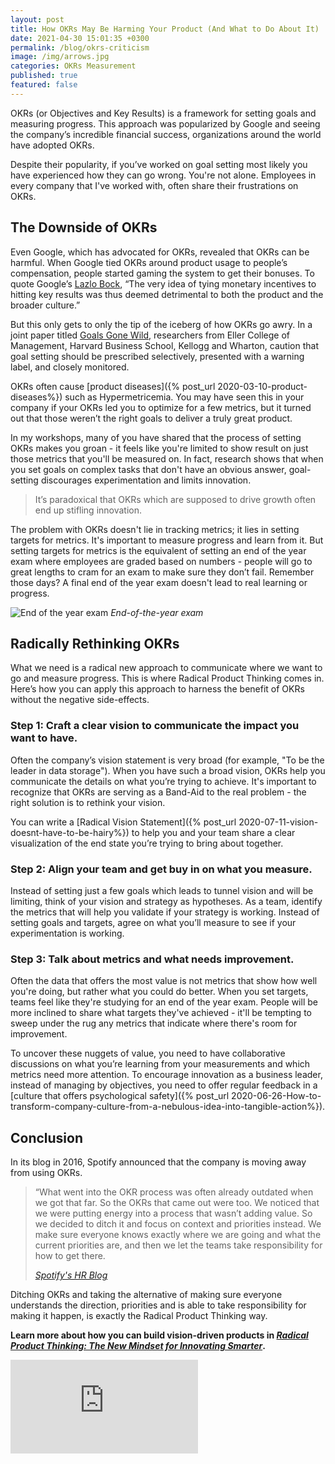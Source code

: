 ```yaml
---
layout: post
title: How OKRs May Be Harming Your Product (And What to Do About It)
date: 2021-04-30 15:01:35 +0300
permalink: /blog/okrs-criticism
image: /img/arrows.jpg
categories: OKRs Measurement
published: true
featured: false
---
```


OKRs (or Objectives and Key Results) is a framework for setting goals and measuring progress. This approach was popularized by Google and seeing the company’s incredible financial success, organizations around the world have adopted OKRs.

Despite their popularity, if you’ve worked on goal setting most likely you have experienced how they can go wrong. You're not alone. Employees in every company that I've worked with, often share their frustrations on OKRs.

## The Downside of OKRs

Even Google, which has advocated for OKRs, revealed that OKRs can be harmful. When Google tied OKRs around product usage to people’s compensation, people started gaming the system to get their bonuses. To quote Google’s [Lazlo Bock](https://www.whatmatters.com/articles/laszlo-bock-divorce-compensation-from-okrs/), “The very idea of tying monetary incentives to hitting key results was thus deemed detrimental to both the product and the broader culture.”

But this only gets to only the tip of the iceberg of how OKRs go awry. In a joint paper titled [Goals Gone Wild](https://journals.aom.org/doi/10.5465/amp.2009.37007999), researchers from Eller College of Management, Harvard Business School, Kellogg and Wharton, caution that goal setting should be prescribed selectively, presented with a warning label, and closely monitored.

OKRs often cause [product diseases]({% post_url 2020-03-10-product-diseases%}) such as Hypermetricemia. You may have seen this in your company if your OKRs led you to optimize for a few metrics, but it turned out that those weren’t the right goals to deliver a truly great product.

In my workshops, many of you have shared that the process of setting OKRs makes you groan - it feels like you're limited to show result on just those metrics that you'll be measured on. In fact, research shows that when you set goals on complex tasks that don't have an obvious answer, goal-setting discourages experimentation and limits innovation.

> It’s paradoxical that OKRs which are supposed to drive growth often end up stifling innovation.

The problem with OKRs doesn't lie in tracking metrics; it lies in setting targets for metrics. It's important to measure progress and learn from it. But setting targets for metrics is the equivalent of setting an end of the year exam where employees are graded based on numbers - people will go to great lengths to cram for an exam to make sure they don’t fail. Remember those days? A final end of the year exam doesn't lead to real learning or progress.

![End of the year exam]({{site.baseurl}}/img/exam.jpg)
_End-of-the-year exam_

## Radically Rethinking OKRs

What we need is a radical new approach to communicate where we want to go and measure progress. This is where Radical Product Thinking comes in. Here’s how you can apply this approach to harness the benefit of OKRs without the negative side-effects.

### Step 1: Craft a clear vision to communicate the impact you want to have.

Often the company’s vision statement is very broad (for example, "To be the leader in data storage"). When you have such a broad vision, OKRs help you communicate the details on what you’re trying to achieve. It's important to recognize that OKRs are serving as a Band-Aid to the real problem - the right solution is to rethink your vision.

You can write a [Radical Vision Statement]({% post_url 2020-07-11-vision-doesnt-have-to-be-hairy%}) to help you and your team share a clear visualization of the end state you’re trying to bring about together.

### Step 2: Align your team and get buy in on what you measure.

Instead of setting just a few goals which leads to tunnel vision and will be limiting, think of your vision and strategy as hypotheses. As a team, identify the metrics that will help you validate if your strategy is working. Instead of setting goals and targets, agree on what you’ll measure to see if your experimentation is working.

### Step 3: Talk about metrics and what needs improvement.

Often the data that offers the most value is not metrics that show how well you're doing, but rather what you could do better. When you set targets, teams feel like they're studying for an end of the year exam. People will be more inclined to share what targets they've achieved - it'll be tempting to sweep under the rug any metrics that indicate where there's room for improvement.

To uncover these nuggets of value, you need to have collaborative discussions on what you’re learning from your measurements and which metrics need more attention. To encourage innovation as a business leader, instead of managing by objectives, you need to offer regular feedback in a [culture that offers psychological safety]({% post_url 2020-06-26-How-to-transform-company-culture-from-a-nebulous-idea-into-tangible-action%}).

## Conclusion

In its blog in 2016, Spotify announced that the company is moving away from using OKRs.

> “What went into the OKR process was often already outdated when we got that far. So the OKRs that came out were too. We noticed that we were putting energy into a process that wasn’t adding value. So we decided to ditch it and focus on context and priorities instead. We make sure everyone knows exactly where we are going and what the current priorities are, and then we let the teams take responsibility for how to get there.
>
> <cite>[Spotify's HR Blog](https://hrblog.spotify.com/2016/08/15/our-beliefs/)</cite>

Ditching OKRs and taking the alternative of making sure everyone understands the direction, priorities and is able to take responsibility for making it happen, is exactly the Radical Product Thinking way.

**Learn more about how you can build vision-driven products in [_Radical Product Thinking: The New Mindset for Innovating Smarter_](https://www.amazon.com/gp/product/1523093315?pf_rd_r=J68TXV5CE9036N5VZKCT&pf_rd_p=5ae2c7f8-e0c6-4f35-9071-dc3240e894a8&pd_rd_r=0b22ca52-c9d0-4964-acb1-9d5fb1e60801&pd_rd_w=Es99z&pd_rd_wg=S1Qbc&ref_=pd_gw_unk).**

<p><iframe src="https://www.youtube.com/embed/ykOXzXI1Lc8" frameborder="0" allowfullscreen></iframe></p>

